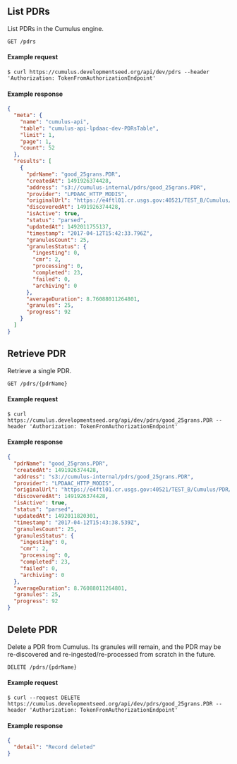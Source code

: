 ## List PDRs

List PDRs in the Cumulus engine.

```endpoint
GET /pdrs
```

#### Example request

```curl
$ curl https://cumulus.developmentseed.org/api/dev/pdrs --header 'Authorization: TokenFromAuthorizationEndpoint'
```

#### Example response

```json
{
  "meta": {
    "name": "cumulus-api",
    "table": "cumulus-api-lpdaac-dev-PDRsTable",
    "limit": 1,
    "page": 1,
    "count": 52
  },
  "results": [
    {
      "pdrName": "good_25grans.PDR",
      "createdAt": 1491926374428,
      "address": "s3://cumulus-internal/pdrs/good_25grans.PDR",
      "provider": "LPDAAC_HTTP_MODIS",
      "originalUrl": "https://e4ftl01.cr.usgs.gov:40521/TEST_B/Cumulus/PDR/TEST_CASES/good_25grans.PDR",
      "discoveredAt": 1491926374428,
      "isActive": true,
      "status": "parsed",
      "updatedAt": 1492011755137,
      "timestamp": "2017-04-12T15:42:33.796Z",
      "granulesCount": 25,
      "granulesStatus": {
        "ingesting": 0,
        "cmr": 2,
        "processing": 0,
        "completed": 23,
        "failed": 0,
        "archiving": 0
      },
      "averageDuration": 8.76088011264801,
      "granules": 25,
      "progress": 92
    }
  ]
}
```

## Retrieve PDR

Retrieve a single PDR.

```endpoint
GET /pdrs/{pdrName}
```

#### Example request

```curl
$ curl https://cumulus.developmentseed.org/api/dev/pdrs/good_25grans.PDR --header 'Authorization: TokenFromAuthorizationEndpoint'
```

#### Example response

```json
{
  "pdrName": "good_25grans.PDR",
  "createdAt": 1491926374428,
  "address": "s3://cumulus-internal/pdrs/good_25grans.PDR",
  "provider": "LPDAAC_HTTP_MODIS",
  "originalUrl": "https://e4ftl01.cr.usgs.gov:40521/TEST_B/Cumulus/PDR/TEST_CASES/good_25grans.PDR",
  "discoveredAt": 1491926374428,
  "isActive": true,
  "status": "parsed",
  "updatedAt": 1492011820301,
  "timestamp": "2017-04-12T15:43:38.539Z",
  "granulesCount": 25,
  "granulesStatus": {
    "ingesting": 0,
    "cmr": 2,
    "processing": 0,
    "completed": 23,
    "failed": 0,
    "archiving": 0
  },
  "averageDuration": 8.76088011264801,
  "granules": 25,
  "progress": 92
}
```

## Delete PDR

Delete a PDR from Cumulus. Its granules will remain, and the PDR may be re-discovered and re-ingested/re-processed from scratch in the future.

```endpoint
DELETE /pdrs/{pdrName}
```

#### Example request

```curl
$ curl --request DELETE https://cumulus.developmentseed.org/api/dev/pdrs/good_25grans.PDR --header 'Authorization: TokenFromAuthorizationEndpoint'

```

#### Example response

```json
{
  "detail": "Record deleted"
}
```
